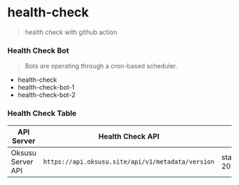 # health-check
> health check with github action

### Health Check Bot

> Bots are operating through a cron-based scheduler.

- health-check
- health-check-bot-1
- health-check-bot-2

### Health Check Table

|API Server|Health Check API|Etc|
|---|---|---|
|Oksusu Server API|`https://api.oksusu.site/api/v1/metadata/version`|start 2024.05.21|
